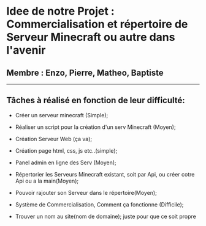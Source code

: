 # Idee de notre Projet : Commercialisation et répertoire de Serveur Minecraft ou autre dans l'avenir

## Membre : Enzo, Pierre, Matheo, Baptiste

---


## Tâches à réalisé en fonction de leur difficulté:

- Créer un serveur minecraft (Simple);

- Réaliser un script pour la création d'un serv Minecraft (Moyen);

- Création Serveur Web (ça va);

- Création page html, css, js etc..(simple);

- Panel admin en ligne des Serv (Moyen);

- Répertorier les Serveurs Minecraft existant, soit par Api, ou créer cotre Api ou a la main(Moyen);

- Pouvoir rajouter son Serveur dans le répertoire(Moyen);

- Système de Commercialisation, Comment ça fonctionne (Difficile);

- Trouver un nom au site(nom de domaine); juste pour que ce soit propre



